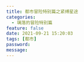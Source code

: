 ```yaml
---
title: 都市冒险特别篇之紧缚星途
categories:
  - 璃落的冒险特别篇
feature: false
date: 2021-09-21 15:20:03
tags: [都市]
password:
message:
---
```


<!-- toc -->

